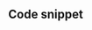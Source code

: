 ## Code snippet

<code>
<script src="assets/js/ex/exercises.js">
    <script src="assets/js/ex/vocal_tract_tour.js">

    <body onload="initialize()">

        <h1>A tour of the vocal tract</h1>
        <p>Fill in the blanks on this figure.</p>
        
        <span class="image fit"><img src="images/ex/ex1_1.png" width="400px"></span>
        
        <p>Fill in the name of number: <span id="question"></span>
          <input id="answerbox" type="text" onkeydown="if (event.keyCode == 13) check_answer()" placeholder="type answer here">
          <span id="feedback"></span></p>
        <p style="font-size:small">Correct: <span id="correct">0</span> ---- Run: <span id="run">0</span></p>
</code>

## Building the site for deployment to a public server

A GitHub Action can be used to build the site on GitHub and push the result
to a specific branch. When the Action completes you can pull the branch to
your server.

1. Log in to GitHub.
2. Find the [`Build phonwork website and deploy to a site-* branch` workflow](https://github.com/PhonWork/phonwork/actions/workflows/publish.yaml) under the Actions tab.
5. Click on the `Run workflow` button.
6. Choose the branch you would like to push to, either `site-dev` (development version) or `site-prod` (production).
7. Click 'Run workflow`.

When the workflow completes successfully pull the branch to your server:

1. Log in to your server.
1. Navigate to the directory where the repository branch has been cloned (`site-dev` or `site-prod`).
1. Give the command `git pull origin --rebase --allow-unrelated-histories`.

The `git pull ...` command assumes that the repository branch has already been
cloned on your server, and that you have also configured your web server to
use the cloned repository branch. As a one-time setup step you can clone
the branches on your server with:

```bash
mkdir phonwork
cd phonwork
git clone -b site-dev https://github.com/PhonWork/phonwork site-dev  # Development site
git clone -b site-prod https://github.com/PhonWork/phonwork site-prod  # Production site
```

Then configure your web server to use the cloned `site-dev` and
`site-prod` directories. **It is also recommended to disallow access to the `.git` subdirectories in your server configuration.**
